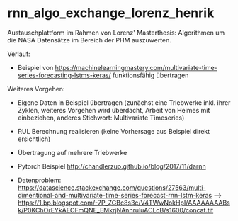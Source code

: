 # rnn_algo_exchange_lorenz_henrik
Austauschplattform im Rahmen von Lorenz' Masterthesis: Algorithmen um die NASA Datensätze im Bereich der PHM auszuwerten. 

Verlauf:

- Beispiel von https://machinelearningmastery.com/multivariate-time-series-forecasting-lstms-keras/ funktionsfähig übertragen

Weiteres Vorgehen:

- Eigene Daten in Beispiel übertragen (zunächst eine Triebwerke inkl. ihrer Zyklen, weiteres Vorgehen wird überdacht, Arbeit von Heimes mit einbeziehen, anderes Stichwort: Multivariate Timeseries)

- RUL Berechnung realisieren (keine Vorhersage aus Beispiel direkt ersichtlich)

- Übertragung auf mehrere Triebwerke

- Pytorch Beispiel http://chandlerzuo.github.io/blog/2017/11/darnn

- Datenproblem: https://datascience.stackexchange.com/questions/27563/multi-dimentional-and-multivariate-time-series-forecast-rnn-lstm-keras --> https://1.bp.blogspot.com/-7P_ZGBc8s3c/V4TWwNokHpI/AAAAAAAABsk/P0KChOrEYkAEOFmQNE_EMkrjNAnnruluACLcB/s1600/concat.tif
